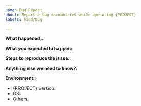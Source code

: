 ```yaml
---
name: Bug Report
about: Report a bug encountered while operating {PROJECT}
labels: kind/bug

---
```


<!-- Please use this template while reporting a bug and provide as much info as possible. Not doing so may result in your bug not being addressed in a timely manner. Thanks!-->


**What happened:**:

**What you expected to happen:**:

**Steps to reproduce the issue:**:

**Anything else we need to know?**:

**Environment:**:
- {PROJECT} version:
- OS:
- Others:
